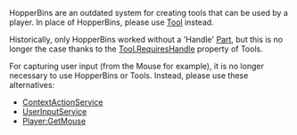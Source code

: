 HopperBins are an outdated system for creating tools that can be used by a player. In place of HopperBins, please use [Tool](https://developer.roblox.com/en-us/api-reference/class/Tool) instead.

Historically, only HopperBins worked without a 'Handle' [Part](https://developer.roblox.com/en-us/api-reference/class/Part), but this is no longer the case thanks to the [Tool.RequiresHandle](https://developer.roblox.com/en-us/api-reference/property/Tool/RequiresHandle) property of Tools.

For capturing user input (from the Mouse for example), it is no longer necessary to use HopperBins or Tools. Instead, please use these alternatives:

*   [ContextActionService](https://developer.roblox.com/en-us/api-reference/class/ContextActionService)
*   [UserInputService](https://developer.roblox.com/en-us/api-reference/class/UserInputService)
*   [Player:GetMouse](https://developer.roblox.com/en-us/api-reference/function/Player/GetMouse)